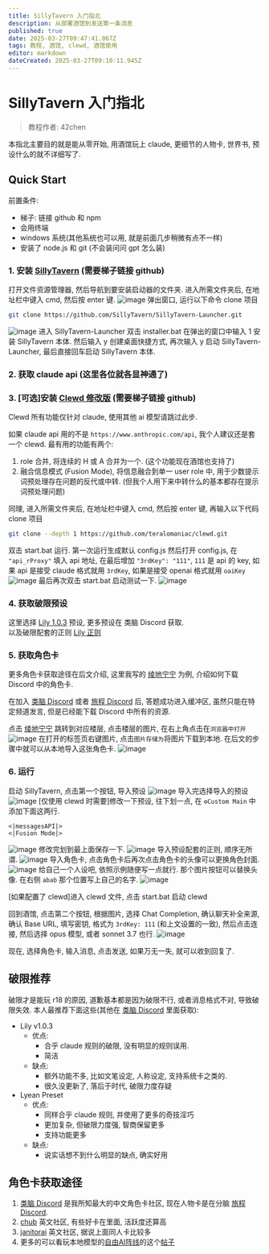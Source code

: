 ```yaml
---
title: SillyTavern 入门指北
description: 从部署酒馆到发送第一条消息
published: true
date: 2025-03-27T09:47:41.067Z
tags: 教程, 酒馆, clewd, 酒馆使用
editor: markdown
dateCreated: 2025-03-27T09:10:11.945Z
---
```


# SillyTavern 入门指北
> 教程作者: 42chen

本指北主要目的就是能从零开始, 用酒馆玩上 claude, 更细节的人物卡, 世界书, 预设什么的就不详细写了.

## Quick Start
前置条件:
- 梯子: 链接 github 和 npm
- 会用终端
- windows 系统(其他系统也可以用, 就是前面几步稍微有点不一样) 
- 安装了 node.js 和 git (不会装问问 gpt 怎么装)

### 1. 安装 [SillyTavern](https://github.com/SillyTavern/SillyTavern) (需要梯子链接 github)
打开文件资源管理器, 然后导航到要安装启动器的文件夹. 进入所需文件夹后, 在地址栏中键入 cmd, 然后按 enter 键.
![image](/all_upload_files_should_in_here/sandbox_area/42chen/1.webp)
弹出窗口, 运行以下命令 clone 项目
```bash
git clone https://github.com/SillyTavern/SillyTavern-Launcher.git
```
![image](/all_upload_files_should_in_here/sandbox_area/42chen/2.webp)
进入 SillyTavern-Launcher 双击 installer.bat
在弹出的窗口中输入 1 安装 SillyTavern 本体.
然后输入 y 创建桌面快捷方式, 再次输入 y 启动 SillyTavern-Launcher, 最后直接回车启动 SillyTavern 本体.

### 2. 获取 claude api (这里各位就各显神通了)


### 3. [可选]安装 [Clewd 修改版](https://rentry.org/teralomaniac_clewd) (需要梯子链接 github)
Clewd 所有功能仅针对 claude, 使用其他 ai 模型请跳过此步. 

如果 claude api 用的不是 `https://www.anthropic.com/api`, 我个人建议还是套一个 clewd. 最有用的功能有两个:
1. role 合并, 将连续的 H 或 A 合并为一个. (这个功能现在酒馆也支持了)
2. 融合信息模式 (Fusion Mode), 将信息融合到单一 user role 中, 用于少数提示词预处理存在问题的反代或中转. (但我个人用下来中转什么的基本都存在提示词预处理问题)

同理, 进入所需文件夹后, 在地址栏中键入 cmd, 然后按 enter 键, 再输入以下代码 clone 项目
```bash
git clone --depth 1 https://github.com/teralomaniac/clewd.git
```
双击 start.bat 运行. 第一次运行生成默认 config.js
然后打开 config.js, 在 `"api_rProxy"` 填入 api 地址, 在最后增加 `"3rdKey": "111"`, `111` 是 api 的 key, 如果 api 是接受 claude 格式就用 `3rdKey`, 如果是接受 openai 格式就用 `oaiKey`
![image](/all_upload_files_should_in_here/sandbox_area/42chen/3.webp)
最后再次双击 start.bat 启动测试一下.
![image](/all_upload_files_should_in_here/sandbox_area/42chen/4.webp)

### 4. 获取破限预设
这里选择 [Lily 1.0.3](https://rentry.org/lily_preset_for_sillytavern) 预设, 更多预设在 类脑 Discord 获取.  
以及破限配套的正则 [Lily 正则](/all_upload_files_should_in_here/sandbox_area/42chen/lily_regex.zip)

### 5. 获取角色卡
更多角色卡获取途径在后文介绍, 这里我写的 [绫地宁宁](https://discord.com/channels/1134557553011998840/1235307456268341281/1276392292848111616) 为例, 介绍如何下载 Discord 中的角色卡. 

在加入 [类脑 Discord](https://discord.gg/HWNkueX34q) 或者 [旅程 Discord](https://discord.gg/elysianhorizon) 后, 答题成功进入缓冲区, 虽然只能在特定频道发言, 但是已经能下载 Discord 中所有的资源.  

点击 [绫地宁宁](https://discord.com/channels/1134557553011998840/1235307456268341281/1276392292848111616) 跳转到对应楼层, 点击楼层的图片, 在右上角点击在`浏览器中打开`
![image](/all_upload_files_should_in_here/sandbox_area/42chen/113.webp)
在打开的标签页右键图片, 点击`图片存储为`将图片下载到本地. 在后文的步骤中就可以从本地导入这张角色卡.
![image](/all_upload_files_should_in_here/sandbox_area/42chen/14.webp)

### 6. 运行
启动 SillyTavern, 点击第一个按钮, 导入预设
![image](/all_upload_files_should_in_here/sandbox_area/42chen/5.webp)
导入完选择导入的预设
![image](/all_upload_files_should_in_here/sandbox_area/42chen/6.webp)
[仅使用 clewd 时需要]修改一下预设, 往下划一点, 在 `⚙️Custom Main` 中添加下面这两行.
```
<|messagesAPI|>
<|Fusion Mode|>
```
![image](/all_upload_files_should_in_here/sandbox_area/42chen/7.webp)
修改完划到最上面保存一下. 
![image](/all_upload_files_should_in_here/sandbox_area/42chen/8.webp)
导入预设配套的正则, 顺序无所谓.
![image](/all_upload_files_should_in_here/sandbox_area/42chen/19.webp)
导入角色卡, 点击角色卡后再次点击角色卡的头像可以更换角色封面.
![image](/all_upload_files_should_in_here/sandbox_area/42chen/110.webp)
给自己一个人设吧, 依照示例随便写一点就行. 那个图片按钮可以替换头像. 在右侧 `abab` 那个位置写上自己的名字.
![image](/all_upload_files_should_in_here/sandbox_area/42chen/111.webp)

[如果配置了 clewd]进入 clewd 文件, 点击 start.bat 启动 clewd

回到酒馆, 点击第二个按钮, 根据图片, 选择 Chat Completion, 确认聊天补全来源, 确认 Base URL, 填写密钥, 格式为 `3rdKey: 111` (和上文设置的一致), 然后点击连接, 然后选择 opus 模型, 或者 sonnet 3.7 也行.
![image](/all_upload_files_should_in_here/sandbox_area/42chen/112.webp)

现在, 选择角色卡, 输入消息, 点击发送, 如果万无一失, 就可以收到回复了.


## 破限推荐
破限才是能玩 r18 的原因, 道歉基本都是因为破限不行, 或者消息格式不对, 导致破限失效. 本人最推荐下面这些(其他在 [类脑 Discord](https://discord.gg/HWNkueX34q) 里面获取):
- Lily v1.0.3
  - 优点: 
    - 合乎 claude 规则的破限, 没有明显的规则误用.
    - 简洁
  - 缺点:
    - 额外功能不多, 比如文笔设定, 人称设定, 支持系统卡之类的.
    - 很久没更新了, 落后于时代, 破限力度存疑
- Lyean Preset
  - 优点:
    - 同样合乎 claude 规则, 并使用了更多的奇技淫巧
    - 更加复杂, 但破限力度强, 智商保留更多
    - 支持功能更多
  - 缺点:
    - 说实话想不到什么明显的缺点, 确实好用

## 角色卡获取途径
1. [类脑 Discord](https://discord.gg/HWNkueX34q) 是我所知最大的中文角色卡社区, 现在人物卡是在分脑 [旅程 Discord](https://discord.gg/elysianhorizon).
2. [chub](https://www.chub.ai/) 英文社区, 有些好卡在里面, 活跃度还算高
3. [janitorai](https://janitorai.me/) 英文社区, 据说上面同人卡比较多
4. 更多的可以看玩本地模型的[自由AI阵线](https://discord.com/invite/5YXAeFSqPr)的这个[帖子](https://discord.com/channels/1124998756715216976/1269125588845596783/1269125588845596783)

